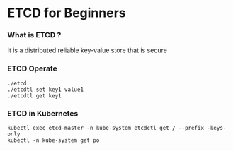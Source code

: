 # ETCD for Beginners

### What is ETCD ?
It is a distributed reliable key-value store that is secure 

### ETCD Operate

```
./etcd
./etcdtl set key1 value1
./etcdtl get key1
```

### ETCD in Kubernetes
```
kubectl exec etcd-master -n kube-system etcdctl get / --prefix -keys-only
kubectl -n kube-system get po   
```